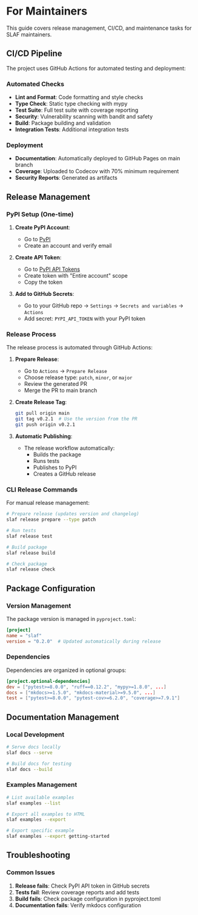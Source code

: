 # For Maintainers

This guide covers release management, CI/CD, and maintenance tasks for SLAF maintainers.

## CI/CD Pipeline

The project uses GitHub Actions for automated testing and deployment:

### Automated Checks

- **Lint and Format**: Code formatting and style checks
- **Type Check**: Static type checking with mypy
- **Test Suite**: Full test suite with coverage reporting
- **Security**: Vulnerability scanning with bandit and safety
- **Build**: Package building and validation
- **Integration Tests**: Additional integration tests

### Deployment

- **Documentation**: Automatically deployed to GitHub Pages on main branch
- **Coverage**: Uploaded to Codecov with 70% minimum requirement
- **Security Reports**: Generated as artifacts

## Release Management

### PyPI Setup (One-time)

1. **Create PyPI Account**:

   - Go to [PyPI](https://pypi.org/account/register/)
   - Create an account and verify email

2. **Create API Token**:

   - Go to [PyPI API Tokens](https://pypi.org/manage/account/token/)
   - Create token with "Entire account" scope
   - Copy the token

3. **Add to GitHub Secrets**:
   - Go to your GitHub repo → `Settings` → `Secrets and variables` → `Actions`
   - Add secret: `PYPI_API_TOKEN` with your PyPI token

### Release Process

The release process is automated through GitHub Actions:

1. **Prepare Release**:

   - Go to `Actions` → `Prepare Release`
   - Choose release type: `patch`, `minor`, or `major`
   - Review the generated PR
   - Merge the PR to main branch

2. **Create Release Tag**:

   ```bash
   git pull origin main
   git tag v0.2.1  # Use the version from the PR
   git push origin v0.2.1
   ```

3. **Automatic Publishing**:
   - The release workflow automatically:
     - Builds the package
     - Runs tests
     - Publishes to PyPI
     - Creates a GitHub release

### CLI Release Commands

For manual release management:

```bash
# Prepare release (updates version and changelog)
slaf release prepare --type patch

# Run tests
slaf release test

# Build package
slaf release build

# Check package
slaf release check
```

## Package Configuration

### Version Management

The package version is managed in `pyproject.toml`:

```toml
[project]
name = "slaf"
version = "0.2.0"  # Updated automatically during release
```

### Dependencies

Dependencies are organized in optional groups:

```toml
[project.optional-dependencies]
dev = ["pytest>=8.0.0", "ruff==0.12.2", "mypy>=1.8.0", ...]
docs = ["mkdocs>=1.5.0", "mkdocs-material>=9.5.0", ...]
test = ["pytest>=8.0.0", "pytest-cov>=6.2.0", "coverage>=7.9.1"]
```

## Documentation Management

### Local Development

```bash
# Serve docs locally
slaf docs --serve

# Build docs for testing
slaf docs --build
```

### Examples Management

```bash
# List available examples
slaf examples --list

# Export all examples to HTML
slaf examples --export

# Export specific example
slaf examples --export getting-started
```

## Troubleshooting

### Common Issues

1. **Release fails**: Check PyPI API token in GitHub secrets
2. **Tests fail**: Review coverage reports and add tests
3. **Build fails**: Check package configuration in pyproject.toml
4. **Documentation fails**: Verify mkdocs configuration
